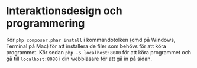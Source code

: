# Interaktionsdesign och programmering

Kör `php composer.phar install` i kommandotolken (cmd på Windows, Terminal på Mac) för 
att installera de filer som behövs för att köra programmet. Kör sedan 
`php -S localhost:8080` för att köra programmet och gå till `localhost:8080` i din 
webbläsare för att gå in på sidan. 
